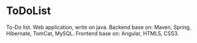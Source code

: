# ToDoList
To-Do list. Web application, write on java. 
Backend base on: Maven, Spring, Hibernate, TomCat, MySQL. Frontend base on: Angular, HTML5, CSS3.